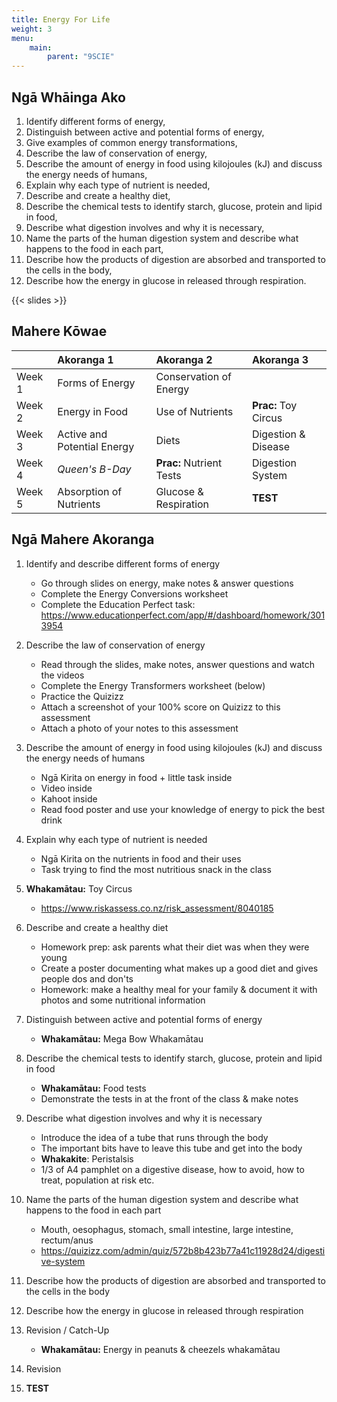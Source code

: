 ```yaml
---
title: Energy For Life
weight: 3
menu:
    main:
        parent: "9SCIE"
---
```


## Ngā Whāinga Ako

1. Identify different forms of energy,
2. Distinguish between active and potential forms of energy,
3. Give examples of common energy transformations,
4. Describe the law of conservation of energy,
5. Describe the amount of energy in food using kilojoules (kJ) and discuss the energy needs of humans,
6. Explain why each type of nutrient is needed,
7. Describe and create a healthy diet,
8. Describe the chemical tests to identify starch, glucose, protein and lipid in food,
9. Describe what digestion involves and why it is necessary,
10. Name the parts of the human digestion system and describe what happens to the food in each part,
11. Describe how the products of digestion are absorbed and transported to the cells in the body,
12. Describe how the energy in glucose in released through respiration.

{{< slides >}}

## Mahere Kōwae

|        | Akoranga 1                  | Akoranga 2               | Akoranga 3           |
|:-------|:----------------------------|:-------------------------|:---------------------|
| Week 1 | Forms of Energy             | Conservation of Energy   |                      |
| Week 2 | Energy in Food              | Use of Nutrients         | __Prac:__ Toy Circus |
| Week 3 | Active and Potential Energy | Diets                    | Digestion & Disease  |
| Week 4 | _Queen's B-Day_             | __Prac:__ Nutrient Tests | Digestion System     |
| Week 5 | Absorption of Nutrients     | Glucose & Respiration    | __TEST__             |

## Ngā Mahere Akoranga

1. Identify and describe different forms of energy
    - Go through slides on energy, make notes & answer questions
    - Complete the Energy Conversions worksheet
    - Complete the Education Perfect task: https://www.educationperfect.com/app/#/dashboard/homework/3013954

2. Describe the law of conservation of energy
    - Read through the slides, make notes, answer questions and watch the videos
    - Complete the Energy Transformers worksheet (below)
    - Practice the Quizizz
    - Attach a screenshot of your 100% score on Quizizz to this assessment
    - Attach a photo of your notes to this assessment

3. Describe the amount of energy in food using kilojoules (kJ) and discuss the energy needs of humans
    - Ngā Kirita on energy in food + little task inside
    - Video inside
    - Kahoot inside
    - Read food poster and use your knowledge of energy to pick the best drink

4. Explain why each type of nutrient is needed
    - Ngā Kirita on the nutrients in food and their uses
    - Task trying to find the most nutritious snack in the class

5. __Whakamātau:__ Toy Circus
    - https://www.riskassess.co.nz/risk_assessment/8040185

6. Describe and create a healthy diet
    - Homework prep: ask parents what their diet was when they were young
    - Create a poster documenting what makes up a good diet and gives people dos and don'ts
    - Homework: make a healthy meal for your family & document it with photos and some nutritional information

7. Distinguish between active and potential forms of energy
    - __Whakamātau:__ Mega Bow Whakamātau

8. Describe the chemical tests to identify starch, glucose, protein and lipid in food
    - __Whakamātau:__ Food tests
    - Demonstrate the tests in at the front of the class & make notes

9. Describe what digestion involves and why it is necessary
    - Introduce the idea of a tube that runs through the body
    - The important bits have to leave this tube and get into the body
    - __Whakakite__: Peristalsis
    - 1/3 of A4 pamphlet on a digestive disease, how to avoid, how to treat, population at risk etc.

10. Name the parts of the human digestion system and describe what happens to the food in each part
    - Mouth, oesophagus, stomach, small intestine, large intestine, rectum/anus
    - https://quizizz.com/admin/quiz/572b8b423b77a41c11928d24/digestive-system

11. Describe how the products of digestion are absorbed and transported to the cells in the body

12. Describe how the energy in glucose in released through respiration

13. Revision / Catch-Up
    - __Whakamātau:__ Energy in peanuts & cheezels whakamātau

14. Revision

15. __TEST__

